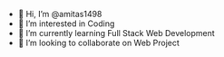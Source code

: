 - 👋 Hi, I’m @amitas1498
- 👀 I’m interested in Coding
- 🌱 I’m currently learning Full Stack Web Development
- 💞️ I’m looking to collaborate on Web Project

<!---
amitas1498/amitas1498 is a ✨ special ✨ repository because its `README.md` (this file) appears on your GitHub profile.
You can click the Preview link to take a look at your changes.
--->
